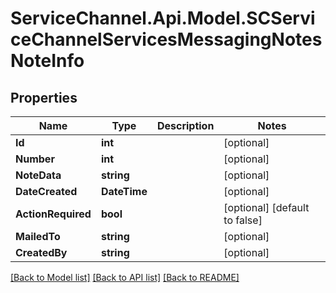 # ServiceChannel.Api.Model.SCServiceChannelServicesMessagingNotesNoteInfo

## Properties

Name | Type | Description | Notes
------------ | ------------- | ------------- | -------------
**Id** | **int** |  | [optional] 
**Number** | **int** |  | [optional] 
**NoteData** | **string** |  | [optional] 
**DateCreated** | **DateTime** |  | [optional] 
**ActionRequired** | **bool** |  | [optional] [default to false]
**MailedTo** | **string** |  | [optional] 
**CreatedBy** | **string** |  | [optional] 

[[Back to Model list]](../README.md#documentation-for-models) [[Back to API list]](../README.md#documentation-for-api-endpoints) [[Back to README]](../README.md)

